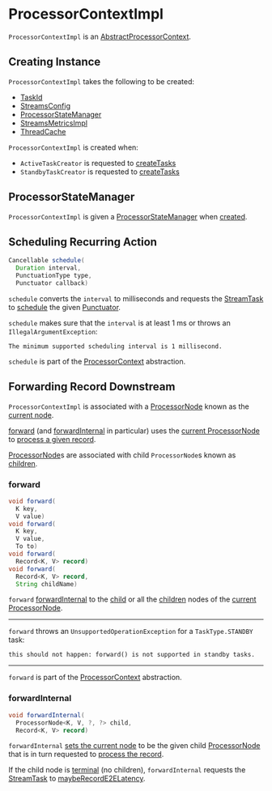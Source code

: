 # ProcessorContextImpl

`ProcessorContextImpl` is an [AbstractProcessorContext](AbstractProcessorContext.md).

## Creating Instance

`ProcessorContextImpl` takes the following to be created:

* <span id="id"> [TaskId](../TaskId.md)
* <span id="config"> [StreamsConfig](../StreamsConfig.md)
* [ProcessorStateManager](#stateMgr)
* <span id="metrics"> [StreamsMetricsImpl](../metrics/StreamsMetricsImpl.md)
* <span id="cache"> [ThreadCache](../state/ThreadCache.md)

`ProcessorContextImpl` is created when:

* `ActiveTaskCreator` is requested to [createTasks](../ActiveTaskCreator.md#createTasks)
* `StandbyTaskCreator` is requested to [createTasks](../StandbyTaskCreator.md#createTasks)

## <span id="stateManager"><span id="stateMgr"> ProcessorStateManager

`ProcessorContextImpl` is given a [ProcessorStateManager](../ProcessorStateManager.md) when [created](#creating-instance).

## <span id="schedule"> Scheduling Recurring Action

```java
Cancellable schedule(
  Duration interval,
  PunctuationType type,
  Punctuator callback)
```

`schedule` converts the `interval` to milliseconds and requests the [StreamTask](#streamTask) to [schedule](../StreamTask.md#schedule) the given [Punctuator](Punctuator.md).

`schedule` makes sure that the `interval` is at least 1 ms or throws an `IllegalArgumentException`:

```text
The minimum supported scheduling interval is 1 millisecond.
```

`schedule` is part of the [ProcessorContext](ProcessorContext.md#schedule) abstraction.

## Forwarding Record Downstream

`ProcessorContextImpl` is associated with a [ProcessorNode](ProcessorNode.md) known as the [current node](AbstractProcessorContext.md#currentNode).

[forward](#forward) (and [forwardInternal](#forwardInternal) in particular) uses the [current ProcessorNode](AbstractProcessorContext.md#currentNode) to [process a given record](ProcessorNode.md#process).

[ProcessorNode](ProcessorNode.md)s are associated with child `ProcessorNode`s known as [children](ProcessorNode.md#children).

### <span id="forward"> forward

```java
void forward(
  K key,
  V value)
void forward(
  K key,
  V value,
  To to)
void forward(
  Record<K, V> record)
void forward(
  Record<K, V> record, 
  String childName)
```

`forward` [forwardInternal](#forwardInternal) to the [child](ProcessorNode.md#getChild) or all the [children](ProcessorNode.md#children) nodes of the [current ProcessorNode](AbstractProcessorContext.md#currentNode).

---

`forward` throws an `UnsupportedOperationException` for a `TaskType.STANDBY` task:

```text
this should not happen: forward() is not supported in standby tasks.
```

---

`forward` is part of the [ProcessorContext](ProcessorContext.md#forward) abstraction.

### <span id="forwardInternal"> forwardInternal

```java
void forwardInternal(
  ProcessorNode<K, V, ?, ?> child,
  Record<K, V> record)
```

`forwardInternal` [sets the current node](AbstractProcessorContext.md#setCurrentNode) to be the given child [ProcessorNode](ProcessorNode.md) that is in turn requested to [process the record](ProcessorNode.md#process).

If the child node is [terminal](ProcessorNode.md#isTerminalNode) (no children), `forwardInternal` requests the [StreamTask](#streamTask) to [maybeRecordE2ELatency](../StreamTask.md#maybeRecordE2ELatency).
